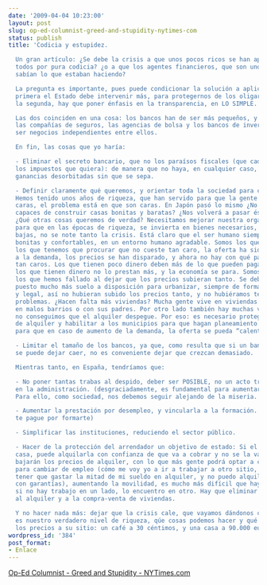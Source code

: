 ```yaml
---
date: '2009-04-04 10:23:00'
layout: post
slug: op-ed-columnist-greed-and-stupidity-nytimes-com
status: publish
title: 'Codicia y estupidez.

  Un gran artículo: ¿Se debe la crisis a que unos pocos ricos se han aprovechado de
  todos por pura codicia? ¿o a que los agentes financieros, que son unos chulos, no
  sabían lo que estaban haciendo?

  La pregunta es importante, pues puede condicionar la solución a aplicar: si es la
  primera el Estado debe intervenir más, para protegernos de los oligarcas. Si es
  la segunda, hay que poner énfasis en la transparencia, en LO SIMPLE.

  Las dos coinciden en una cosa: los bancos han de ser más pequeños, y los bancos,
  las compañías de seguros, las agencias de bolsa y los bancos de inversión deben
  ser negocios independientes entre ellos.

  En fin, las cosas que yo haría:

  - Eliminar el secreto bancario, que no los paraísos fiscales (que cada país ponga
  los impuestos que quiera): de manera que no haya, en cualquier caso, forma de conseguir
  ganancias desorbitadas sin que se sepa.

  - Definir claramente qué queremos, y orientar toda la sociedad para conseguirlo:
  Hemos tenido unos años de riqueza, que han servido para que la gente compre casas
  caras, el problema está en que son caras. En Japón pasó lo mismo ¿No vamos a ser
  capaces de construir casas bonitas y baratas? ¿Nos volverá a pasar ésto otra vez?.
  ¿Qué otras cosas queremos de verdad? Necesitamos mejorar nuestra organización social,
  para que en las épocas de riqueza, se invierta en bienes necesarios, y en épocas
  bajas, no se note tanto la crisis. Está claro que el ser humano siempre querrá casas
  bonitas y confortables, en un entorno humano agradable. Somos los que administramos
  los que tenemos que procurar que no cueste tan caro, la oferta ha sido inferior
  a la demanda, los precios se han disparado, y ahora no hay con qué pagar unos precios
  tan caros. Los que tienen poco dinero deben más de lo que pueden pagar, y entonces
  los que tienen dinero no lo prestan más, y la economía se para. Somos los administradores
  los que hemos fallado al dejar que los precios subieran tanto. Se debería haber
  puesto mucho más suelo a disposición para urbanizar, siempre de forma controlada
  y legal, así no hubieran subido los precios tanto, y no hubiéramos tenido estos
  problemas. ¿Hacen falta más viviendas? Mucha gente vive en viviendas muy antiguas,
  en malos barrios o con sus padres. Por otro lado también hay muchas vacías, ya que
  no conseguimos que el alquiler despegue. Por eso: es necesario proteger el mercado
  de alquiler y habilitar a los municipios para que hagan planeamiento de manera correcta,
  para que en caso de aumento de la demanda, la oferta se pueda “calentar”.

  - Limitar el tamaño de los bancos, ya que, como resulta que si un banco falla no
  se puede dejar caer, no es conveniente dejar que crezcan demasiado.

  Mientras tanto, en España, tendríamos que:

  - No poner tantas trabas al despido, deber ser POSIBLE, no un acto traumático, incluso
  en la administración. (desgraciadamente, es fundamental para aumentar la productividad)
  Para ello, como sociedad, nos debemos seguir alejando de la miseria.

  - Aumentar la prestación por desempleo, y vincularla a la formación. (que el estado
  te pague por formarte)

  - Simplificar las instituciones, reduciendo el sector público.

  - Hacer de la protección del arrendador un objetivo de estado: Si el que tiene una
  casa, puede alquilarla con confianza de que va a cobrar y no se la van a destrozar,
  bajarán los precios de alquiler, con lo que más gente podrá optar a cambiar de provincia
  para cambiar de empleo (cómo me voy yo a ir a trabajar a otro sitio, si me voy a
  tener que gastar la mitad de mi sueldo en alquiler, y no puedo alquilar mi casa
  con garantías), aumentando la movilidad, es mucho más difícil que haya paro, pues
  si no hay trabajo en un lado, lo encuentro en otro. Hay que eliminar los impuestos
  al alquiler y a la compra-venta de viviendas.

  Y no hacer nada más: dejar que la crisis cale, que vayamos dándonos cuenta de cuál
  es nuestro verdadero nivel de riqueza, qúe cosas podemos hacer y qué cosas no, y
  los precios a su sitio: un café a 30 céntimos, y una casa a 90.000 euros.'
wordpress_id: '384'
post_format:
- Enlace
---
```


[Op-Ed Columnist - Greed and Stupidity - NYTimes.com](http://www.nytimes.com/2009/04/03/opinion/03brooks.html?_r=2&partner=rss&emc=rss)
